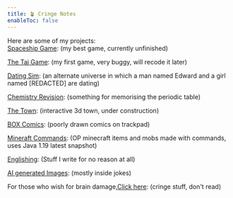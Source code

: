 ```yaml
---
title: 🪴 Cringe Notes
enableToc: false
---
```


Here are some of my projects: <br>
<a href="https://github.com/GrimReaper2654/Spaceship-Game">Spaceship Game</a>: (my best game, currently unfinished) <br>

<a href="https://github.com/GrimReaper2654/Taj-Game">The Taj Game</a>: (my first game, very buggy, will recode it later) <br>

<a href="https://github.com/GrimReaper2654/Huynh-Dating-Simulator-EXTREME">Dating Sim</a>: (an alternate universe in which a man named Edward and a girl named [REDACTED] are dating)<br>

<a href="https://github.com/GrimReaper2654/Chemistry-Revision">Chemistry Revision</a>: (something for memorising the periodic table)<br>

<a href="https://github.com/the-oom-town/town-interactive">The Town</a>: (interactive 3d town, under construction)<br>

<a href="https://grimreaper2654.github.io/Notes/notes/BOXcomics/">BOX Comics</a>: (poorly drawn comics on trackpad)<br>

<a href="https://grimreaper2654.github.io/Notes/notes/MCPvP/">Mineraft Commands</a>: (OP minecraft items and mobs made with commands, uses Java 1.19 latest snapshot)<br>

<a href="https://grimreaper2654.github.io/Notes/notes/Englishing/">Englishing</a>: (Stuff I write for no reason at all)<br>

<a href="https://grimreaper2654.github.io/Notes/notes/AI/">AI generated Images</a>: (mostly inside jokes)<br>

For those who wish for brain damage,<a href="https://grimreaper2654.github.io/Notes/notes/Cringe/">Click here</a>: (cringe stuff, don't read)<br>
